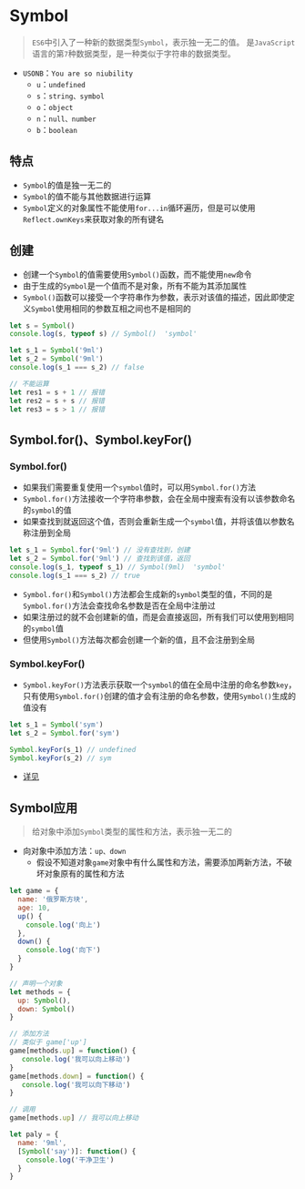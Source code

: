 # Symbol

> `ES6`中引入了一种新的数据类型`Symbol`，表示独一无二的值。
> 是`JavaScript`语言的第`7`种数据类型，是一种类似于字符串的数据类型。

- `USONB`：`You are so niubility`
  - `u`：`undefined`
  - `s`：`string、symbol`
  - `o`：`object`
  - `n`：`null、number`
  - `b`：`boolean`

## 特点

- `Symbol`的值是独一无二的
- `Symbol`的值不能与其他数据进行运算
- `Symbol`定义的对象属性不能使用`for...in`循环遍历，但是可以使用`Reflect.ownKeys`来获取对象的所有键名

## 创建

- 创建一个`Symbol`的值需要使用`Symbol()`函数，而不能使用`new`命令
- 由于生成的`Symbol`是一个值而不是对象，所有不能为其添加属性
- `Symbol()`函数可以接受一个字符串作为参数，表示对该值的描述，因此即使定义`Symbol`使用相同的参数互相之间也不是相同的

```javascript
let s = Symbol()
console.log(s, typeof s) // Symbol()  'symbol'

let s_1 = Symbol('9ml')
let s_2 = Symbol('9ml')
console.log(s_1 === s_2) // false

// 不能运算
let res1 = s + 1 // 报错
let res2 = s + s // 报错
let res3 = s > 1 // 报错
```

## Symbol.for()、Symbol.keyFor()

### Symbol.for()

- 如果我们需要重复使用一个`symbol`值时，可以用`Symbol.for()`方法
- `Symbol.for()`方法接收一个字符串参数，会在全局中搜索有没有以该参数命名的`symbol`的值
- 如果查找到就返回这个值，否则会重新生成一个`symbol`值，并将该值以参数名称注册到全局

```javascript
let s_1 = Symbol.for('9ml') // 没有查找到，创建
let s_2 = Symbol.for('9ml') // 查找到该值，返回
console.log(s_1, typeof s_1) // Symbol(9ml)  'symbol'
console.log(s_1 === s_2) // true
```

- `Symbol.for()`和`Symbol()`方法都会生成新的`symbol`类型的值，不同的是`Symbol.for()`方法会查找命名参数是否在全局中注册过
- 如果注册过的就不会创建新的值，而是会直接返回，所有我们可以使用到相同的`symbol`值
- 但使用`Symbol()`方法每次都会创建一个新的值，且不会注册到全局

### Symbol.keyFor()

- `Symbol.keyFor()`方法表示获取一个`symbol`的值在全局中注册的命名参数`key`，只有使用`Symbol.for()`创建的值才会有注册的命名参数，使用`Symbol()`生成的值没有

```javascript
let s_1 = Symbol('sym')
let s_2 = Symbol.for('sym')

Symbol.keyFor(s_1) // undefined
Symbol.keyFor(s_2) // sym
```

- [详见](./doc/symbol.md)

## Symbol应用

> 给对象中添加`Symbol`类型的属性和方法，表示独一无二的

- 向对象中添加方法：`up、down`
  - 假设不知道对象`game`对象中有什么属性和方法，需要添加两新方法，不破坏对象原有的属性和方法

```javascript
let game = {
  name: '俄罗斯方块',
  age: 10,
  up() {
    console.log('向上')
  },
  down() {
    console.log('向下')
  }
}

// 声明一个对象
let methods = {
  up: Symbol(),
  down: Symbol()
}

// 添加方法
// 类似于 game['up']
game[methods.up] = function() {
   console.log('我可以向上移动')
}
game[methods.down] = function() {
   console.log('我可以向下移动')
}

// 调用
game[methods.up] // 我可以向上移动

let paly = {
  name: '9ml',
  [Symbol('say')]: function() {
    console.log('干净卫生')
  }
}
```
